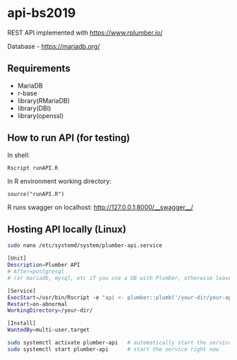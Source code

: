 # api-bs2019

REST API implemented with https://www.rplumber.io/

Database - https://mariadb.org/

## Requirements

* MariaDB
* r-base
* library(RMariaDB)
* library(DBI)
* library(openssl)

## How to run API (for testing)

In shell:
```
Rscript runAPI.R
```
In R environment working directory:
```
source("runAPI.R")
```

R runs swagger on localhost: http://127.0.0.1:8000/__swagger__/

## Hosting API locally (Linux)

```bash
sudo nano /etc/systemd/system/plumber-api.service
```

```bash
[Unit]
Description=Plumber API
# After=postgresql 
# (or mariadb, mysql, etc if you use a DB with Plumber, otherwise leave this commented)

[Service]
ExecStart=/usr/bin/Rscript -e "api <- plumber::plumb('/your-dir/your-api-script.R'); api$run(port=8080, host='0.0.0.0')"
Restart=on-abnormal
WorkingDirectory=/your-dir/

[Install]
WantedBy=multi-user.target
```

```bash
sudo systemctl activate plumber-api   # automatically start the service when the server boots
sudo systemctl start plumber-api      # start the service right now
```
